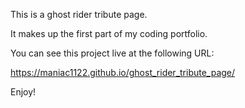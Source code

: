 This is a ghost rider tribute page.

It makes up the first part of my coding portfolio.

You can see this project live at the following URL:

https://maniac1122.github.io/ghost_rider_tribute_page/



Enjoy!
